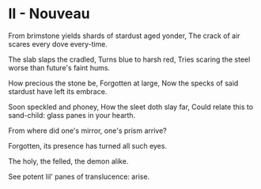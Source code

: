 # II - Nouveau
From brimstone yields shards of stardust aged yonder,
The crack of air scares every dove every-time.

The slab slaps the cradled,
Turns blue to harsh red, 
Tries scaring the steel worse than future's faint hums.

How precious the stone be,
Forgotten at large,
Now the specks of said stardust have left its embrace.

Soon speckled and phoney,
How the sleet doth slay far,
Could relate this to sand-child: glass panes in your hearth.

From where did one's mirror, one's prism arrive?

Forgotten, its presence has turned all such eyes.

The holy, the felled, the demon alike.

See potent lil' panes of translucence: arise.